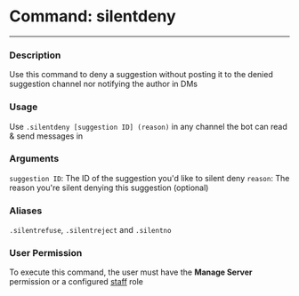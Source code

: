 # Command: silentdeny
---
### Description
Use this command to deny a suggestion without posting it to the denied suggestion channel nor notifying the author in DMs

### Usage
Use `.silentdeny [suggestion ID] (reason)` in any channel the bot can read & send messages in

### Arguments
`suggestion ID`: The ID of the suggestion you'd like to silent deny
`reason`: The reason you're silent denying this suggestion (optional)

### Aliases
`.silentrefuse`, `.silentreject` and `.silentno`

### User Permission
To execute this command, the user must have the **Manage Server** permission or a configured [staff](/config/staffroles.md) role
